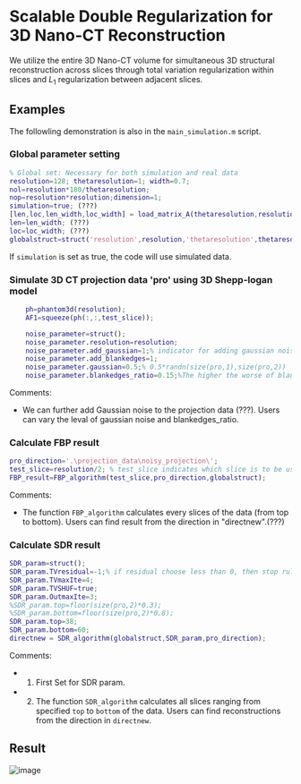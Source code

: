 # Scalable Double Regularization for 3D Nano-CT Reconstruction
We utilize the entire 3D Nano-CT volume for simultaneous 3D structural reconstruction across slices through total variation regularization within slices and $L_1$ regularization between adjacent slices.

## Examples 
The followling demonstration is also in the `main_simulation.m` script.  

### Global parameter setting
```Matlab
% Global set: Necessary for both simulation and real data
resolution=128; thetaresolution=1; width=0.7;
nol=resolution*180/thetaresolution;
nop=resolution*resolution;dimension=1;
simulation=true; (???)
[len,loc,len_width,loc_width] = load_matrix_A(thetaresolution,resolution,dimension,width);
len=len_width; (???)
loc=loc_width; (???) 
globalstruct=struct('resolution',resolution,'thetaresolution',thetaresolution,'len_width',len,'loc_width',loc);
```

If `simulation` is set as true, the code will use simulated data. 

### Simulate 3D CT projection data 'pro' using 3D Shepp-logan model
```Matlab
    ph=phantom3d(resolution);
    AF1=squeeze(ph(:,:,test_slice));

    noise_parameter=struct();
    noise_parameter.resolution=resolution;
    noise_parameter.add_gaussian=1;% indicator for adding gaussian noise
    noise_parameter.add_blankedges=1;
    noise_parameter.gaussian=0.5;% 0.5*randn(size(pro,1),size(pro,2))
    noise_parameter.blankedges_ratio=0.15;%The higher the worse of blank edges problem;
``` 

Comments: 
- We can further add Gaussian noise to the projection data (???). Users can vary the leval of gaussian noise and blankedges_ratio.

### Calculate FBP result
```Matlab
pro_direction='.\projection_data\noisy_projection\';
test_slice=resolution/2; % test_slice indicates which slice is to be used for displaying the reconstruction
FBP_result=FBP_algorithm(test_slice,pro_direction,globalstruct);
``` 
Comments: 
- The function `FBP_algorithm` calculates every slices of the data (from top to bottom). Users can find result from the direction in "directnew".(???) 

### Calculate SDR result
```Matlab
SDR_param=struct();
SDR_param.TVresidual=-1;% if residual choose less than 0, then stop rule is iteration times
SDR_param.TVmaxIte=4;
SDR_param.TVSHUF=true;
SDR_param.OutmaxIte=3;
%SDR_param.top=floor(size(pro,2)*0.3);
%SDR_param.bottom=floor(size(pro,2)*0.8);
SDR_param.top=38;
SDR_param.bottom=60;
directnew = SDR_algorithm(globalstruct,SDR_param,pro_direction);
```
Comments: 
- 1. First Set for SDR param. 
- 2. The function `SDR_algorithm` calculates all slices ranging from specified `top` to `bottom` of the data. Users can find reconstructions from the direction in `directnew`. 

## Result
![image](https://github.com/xylimeng/Scalable-CT/blob/master/Result.png)


